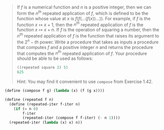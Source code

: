 > If $f$ is a numerical function and $n$ is a positive integer, then we can form
> the $n^{th}$ repeated application of $f$, which is defined to be the function
> whose value at $x$ is $f(f(...(f(x))...))$. For example, if $f$ is the function
> $x \mapsto x + 1$, then the $n^{th}$ repeated application of $f$ is the function
> $x \mapsto x +n$.  If $f$ is the operation of squaring a number, then the
> $n^{th}$ repeated application of $f$ is the function that raises its argument to
> the $2^n-th$ power. Write a procedure that takes as inputs a procedure that
> computes $f$ and a positive integer $n$ and returns the procedure that computes
> the $n^{th}$ repeated application of $f$. Your procedure should be able to be
> used as follows:
> ```scheme
> ((repeated square 2) 5)
> 625
> ```
> Hint: You may find it convenient to use `compose` from Exercise 1.42.

```scheme :exports,none,:session,"1.43"
(define (compose f g) (lambda (x) (f (g x))))
```

```scheme :session,"1.43"
(define (repeated f n)
  (define (repeated-iter f-iter n)
    (if (= n 0)
        f-iter
        (repeated-iter (compose f f-iter) (- n 1))))
  (repeated-iter (lambda (x) x) n))
```


